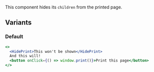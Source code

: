 This component hides its `children` from the printed page.

## Variants

### Default

```jsx
<>
  <HidePrint>This won't be shown</HidePrint>
  And this will!
  <button onClick={() => window.print()}>Print this page</button>
</>
```
